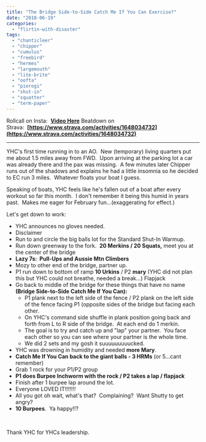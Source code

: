 ```yaml
---
title: "The Bridge Side-to-Side Catch Me If You Can Exercise?"
date: "2018-06-19"
categories: 
  - "flirtin-with-disaster"
tags: 
  - "chanticleer"
  - "chipper"
  - "cumulus"
  - "freebird"
  - "hermes"
  - "largemouth"
  - "lite-brite"
  - "oofta"
  - "pierogi"
  - "shut-in"
  - "squatter"
  - "term-paper"
---
```


Rollcall on Insta:  [**Video Here**](https://www.instagram.com/p/BkNCkhpFQ5t/?taken-by=f3carpex) Beatdown on Strava:  **[https://www.strava.com/activities/1648034732](https://www.strava.com/activities/1648034732)**

* * *

YHC's first time running in to an AO.  New (temporary) living quarters put me about 1.5 miles away from FWD.  Upon arriving at the parking lot a car was already there and the pax was missing.  A few minutes later Chipper runs out of the shadows and explains he had a little insomnia so he decided to EC run 3 miles.  Whatever floats your boat I guess.

Speaking of boats, YHC feels like he's fallen out of a boat after every workout so far this month.  I don't remember it being this humid in years past.  Makes me eager for February fun...(exaggerating for effect.)

Let's get down to work:

- YHC announces no gloves needed.
- Disclaimer
- Run to and circle the big balls lot for the Standard Shut-In Warmup.
- Run down greenway to the fork.  **20 Merkins / 20 Squats,** meet you at the center of the bridge
- **Lazy 7s:  Pull-Ups and Aussie Mtn Climbers**
- Mozy to other end of the bridge, partner up.
- P1 run down to bottom of ramp **10 Urkins** / P2 **mary** (YHC did not plan this but YHC could not breathe, needed a break...) Flapjack
- Go back to middle of the bridge for these things that have no name **(Bridge Side-to-Side Catch Me If You Can):**
    - P1 plank next to the left side of the fence / P2 plank on the left side of the fence facing P1 (opposite sides of the bridge but facing each other.
    - On YHC's command side shuffle in plank position going back and forth from L to R side of the bridge.  At each end do 1 merkin.
    - The goal is to try and catch up and "lap" your partner.  You face each other so you can see where your partner is the whole time.
    - We did 2 sets and my gosh it suuuuuuuuucked.
- YHC was drowning in humidity and needed **more Mary**.
- **Catch Me If You Can back to the giant balls - 3 HRMs** (or 5...cant remember)
- Grab 1 rock for your P1/P2 group
- **P1 does Burpee Inchworm with the rock / P2 takes a lap / flapjack**
- Finish after 1 burpee lap around the lot.
- Everyone LOVED IT!!!!!!!
- All you got oh wait, what's that?  Complaining?  Want Shutty to get angry?
- **10 Burpees**.  Ya happy!!?

 

Thank YHC for YHCs leadership.
